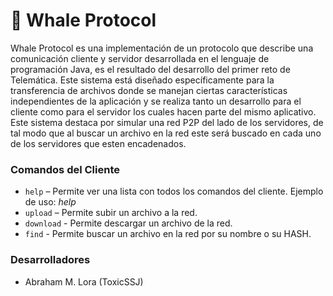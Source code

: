 # 🐳 Whale Protocol
Whale Protocol es una implementación de un protocolo que describe una comunicación cliente y servidor desarrollada en el lenguaje de programación Java, es el resultado del desarrollo del primer reto de Telemática. Este sistema está diseñado específicamente para la transferencia de archivos donde se manejan ciertas características independientes de la aplicación y se realiza tanto un desarrollo para el cliente como para el servidor los cuales hacen parte del mismo aplicativo. Este sistema destaca por simular una red P2P del lado de los servidores, de tal modo que al buscar un archivo en la red este será buscado en cada uno de los servidores que esten encadenados.

### Comandos del Cliente

- `help` – Permite ver una lista con todos los comandos del cliente. Ejemplo de uso: _help_
- `upload` – Permite  subir un archivo a la red.
- `download` - Permite descargar un archivo de la red.
- `find` - Permite buscar un archivo en la red por su nombre o su HASH.

### Desarrolladores
- Abraham M. Lora (ToxicSSJ)